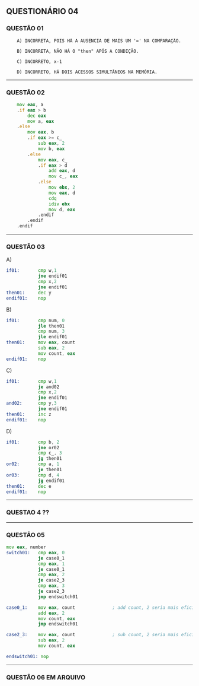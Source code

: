 ## QUESTIONÁRIO 04

### QUESTÃO 01

        A) INCORRETA, POIS HÁ A AUSENCIA DE MAIS UM '=' NA COMPARAÇÃO.

        B) INCORRETA, NÃO HÁ O "then" APÓS A CONDIÇÃO.

        C) INCORRETO, x-1

        D) INCORRETO, HÁ DOIS ACESSOS SIMULTÂNEOS NA MEMÓRIA.

-----
### QUESTÃO 02

```asm
    mov eax, a
    .if eax > b
        dec eax
        mov a, eax
    .else
        mov eax, b
        .if eax >= c_
            sub eax, 2
            mov b, eax
        .else
            mov eax, c_
            .if eax > d
                add eax, d
                mov c_, eax
            .else 
                mov ebx, 2
                mov eax, d
                cdq
                idiv ebx
                mov d, eax
            .endif
        .endif
    .endif

```
-----
### QUESTÃO 03
A)
```asm
if01:       cmp w,1
            jne endif01
            cmp x,2
            jne endif01
then01:     dec y
endif01:    nop
```

B)
```asm
if01:       cmp num, 0
            jle then01
            cmp num, 3
            jle endif01
then01:     mov eax, count 
            sub eax, 2
            mov count, eax
endif01:    nop     
```

C)
```asm
if01:       cmp w,1
            je and02
            cmp x,2
            jne endif01
and02:      cmp y,3 
            jne endif01
then01:     inc z
endif01:    nop
```

D)
```asm
if01:       cmp b, 2
            jne or02
            cmp c_, 3
            jg then01
or02:       cmp a, 1
            je then01
or03:       cmp d, 4
            jg endif01
then01:     dec e
endif01:    nop
```
-----
### QUESTAO 4 ??

----

### QUESTÃO 05

```asm
mov eax, number
switch01:   cmp eax, 0
            je case0_1
            cmp eax, 1
            je case0_1
            cmp eax, 2
            je case2_3
            cmp eax, 3
            je case2_3
            jmp endswitch01

case0_1:    mov eax, count              ; add count, 2 seria mais eficiente por conter menos acesso a memoria
            add eax, 2
            mov count, eax
            jmp endswitch01

case2_3:    mov eax, count              ; sub count, 2 seria mais eficiente por conter menos acesso a memoria
            sub eax, 2
            mov count, eax

endswitch01: nop
```

-----

### QUESTÃO 06 EM ARQUIVO
